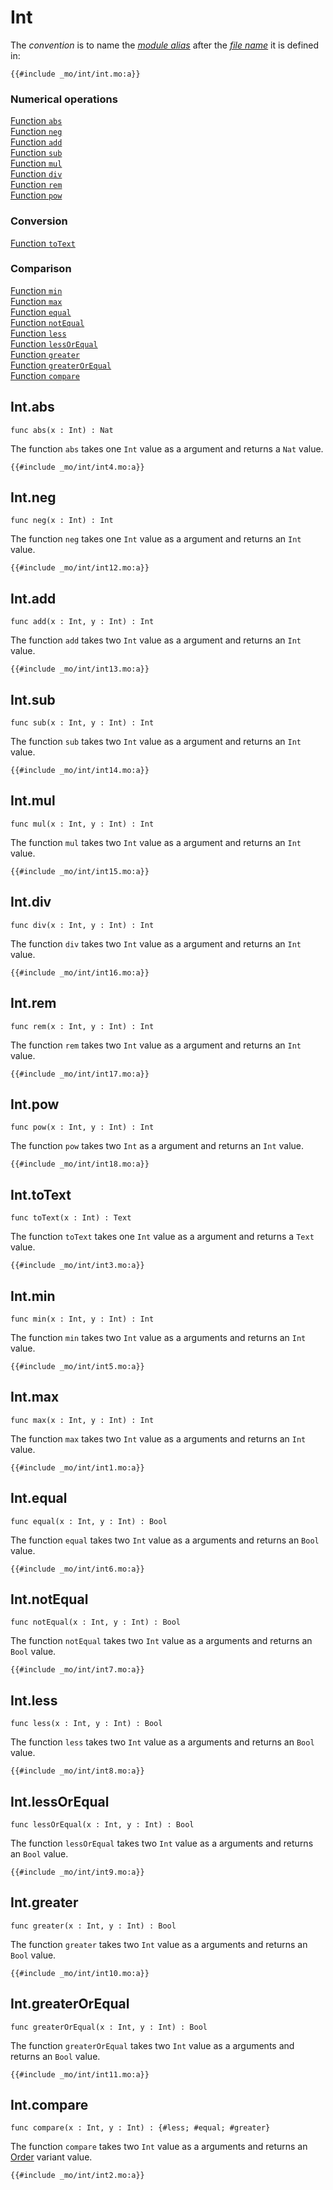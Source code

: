 # Int

The _convention_ is to name the [_module alias_](/common-programming-concepts/modules.html#imports) after the [_file name_](/common-programming-concepts/modules.html#imports) it is defined in:

```motoko
{{#include _mo/int/int.mo:a}}
```

### Numerical operations

[Function `abs`](#intabs)  
[Function `neg`](#intneg)  
[Function `add`](#intadd)  
[Function `sub`](#intsub)  
[Function `mul`](#intmul)  
[Function `div`](#intdiv)  
[Function `rem`](#intrem)  
[Function `pow`](#intpow)

### Conversion

[Function `toText`](#inttotext)

### Comparison

[Function `min`](#intmin)  
[Function `max`](#intmax)  
[Function `equal`](#intequal)  
[Function `notEqual`](#intnotequal)  
[Function `less`](#intless)  
[Function `lessOrEqual`](#intlessorequal)  
[Function `greater`](#intgreater)  
[Function `greaterOrEqual`](#intgreaterorequal)  
[Function `compare`](#intcompare)

## Int.abs

```motoko
func abs(x : Int) : Nat
```

The function `abs` takes one `Int` value as a argument and returns a `Nat` value.

```motoko, run
{{#include _mo/int/int4.mo:a}}
```

## Int.neg

```motoko
func neg(x : Int) : Int
```

The function `neg` takes one `Int` value as a argument and returns an `Int` value.

```motoko, run
{{#include _mo/int/int12.mo:a}}
```

## Int.add

```motoko
func add(x : Int, y : Int) : Int
```

The function `add` takes two `Int` value as a argument and returns an `Int` value.

```motoko, run
{{#include _mo/int/int13.mo:a}}
```

## Int.sub

```motoko
func sub(x : Int, y : Int) : Int
```

The function `sub` takes two `Int` value as a argument and returns an `Int` value.

```motoko, run
{{#include _mo/int/int14.mo:a}}
```

## Int.mul

```motoko
func mul(x : Int, y : Int) : Int
```

The function `mul` takes two `Int` value as a argument and returns an `Int` value.

```motoko, run
{{#include _mo/int/int15.mo:a}}
```

## Int.div

```motoko
func div(x : Int, y : Int) : Int
```

The function `div` takes two `Int` value as a argument and returns an `Int` value.

```motoko, run
{{#include _mo/int/int16.mo:a}}
```

## Int.rem

```motoko
func rem(x : Int, y : Int) : Int
```

The function `rem` takes two `Int` value as a argument and returns an `Int` value.

```motoko, run
{{#include _mo/int/int17.mo:a}}
```

## Int.pow

```motoko
func pow(x : Int, y : Int) : Int
```

The function `pow` takes two `Int` as a argument and returns an `Int` value.

```motoko, run
{{#include _mo/int/int18.mo:a}}
```

## Int.toText

```motoko
func toText(x : Int) : Text
```

The function `toText` takes one `Int` value as a argument and returns a `Text` value.

```motoko, run
{{#include _mo/int/int3.mo:a}}
```

## Int.min

```motoko
func min(x : Int, y : Int) : Int
```

The function `min` takes two `Int` value as a arguments and returns an `Int` value.

```motoko, run
{{#include _mo/int/int5.mo:a}}
```

## Int.max

```motoko
func max(x : Int, y : Int) : Int
```

The function `max` takes two `Int` value as a arguments and returns an `Int` value.

```motoko, run
{{#include _mo/int/int1.mo:a}}
```

## Int.equal

```motoko
func equal(x : Int, y : Int) : Bool
```

The function `equal` takes two `Int` value as a arguments and returns an `Bool` value.

```motoko, run
{{#include _mo/int/int6.mo:a}}
```

## Int.notEqual

```motoko
func notEqual(x : Int, y : Int) : Bool
```

The function `notEqual` takes two `Int` value as a arguments and returns an `Bool` value.

```motoko, run
{{#include _mo/int/int7.mo:a}}
```

## Int.less

```motoko
func less(x : Int, y : Int) : Bool
```

The function `less` takes two `Int` value as a arguments and returns an `Bool` value.

```motoko, run
{{#include _mo/int/int8.mo:a}}
```

## Int.lessOrEqual

```motoko
func lessOrEqual(x : Int, y : Int) : Bool
```

The function `lessOrEqual` takes two `Int` value as a arguments and returns an `Bool` value.

```motoko, run
{{#include _mo/int/int9.mo:a}}
```

## Int.greater

```motoko
func greater(x : Int, y : Int) : Bool
```

The function `greater` takes two `Int` value as a arguments and returns an `Bool` value.

```motoko, run
{{#include _mo/int/int10.mo:a}}
```

## Int.greaterOrEqual

```motoko
func greaterOrEqual(x : Int, y : Int) : Bool
```

The function `greaterOrEqual` takes two `Int` value as a arguments and returns an `Bool` value.

```motoko, run
{{#include _mo/int/int11.mo:a}}
```

## Int.compare

```motoko,
func compare(x : Int, y : Int) : {#less; #equal; #greater}
```

The function `compare` takes two `Int` value as a arguments and returns an [Order](/base-library/utils/order.html) variant value.

```motoko, run
{{#include _mo/int/int2.mo:a}}
```
